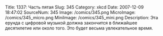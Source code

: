Title: 1337: Часть пятая 
Slug: 345 
Category: xkcd 
Date: 2007-12-09 18:47:02 
SourceNum: 345 
Image: /comics/345.png 
MicroImage: /comics/345_micro.png 
MiniImage: /comics/345_mini.png 
Description: Эта ерунда с цифровой музыкой должна закончится в ближайшее десятилетие или около того. Это будет весьма увлекательное время. 

